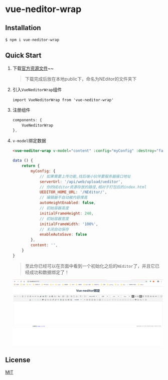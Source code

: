 # vue-neditor-wrap

## Installation
```bash
$ npm i vue-neditor-wrap
```

## Quick Start

1. 下载[官方资源文件](https://www.notadd.com/download/neditor/Neditor-next-master.tar.xz)~~

    > 下载完成后放在本地public下，命名为NEditor的文件夹下

2. 引入`VueNeditorWrap`组件

    `import VueNeditorWrap from 'vue-neditor-wrap'`

3. 注册组件
    ```js
    components: {
        VueNeditorWrap
    },
    ```
4. `v-model`绑定数据
    ```html
    <vue-neditor-wrap v-model="content" :config="myConfig" :destroy="false" @ready="ready"></vue-neditor-wrap>
    ```
    ```js
    data () {
        return {
            myConfig: {
                // 如果需要上传功能,找后端小伙伴要服务器接口地址
                serverUrl: '/api/web/upload/ueditor',
                // 你的UEditor资源存放的路径,相对于打包后的index.html
                UEDITOR_HOME_URL: '/NEditor/',
                // 编辑器不自动被内容撑高
                autoHeightEnabled: false,
                // 初始容器高度
                initialFrameHeight: 240,
                // 初始容器宽度
                initialFrameWidth: '100%',
                // 关闭自动保存
                enableAutoSave: false
            },
            content: '',
        }
    }
    ```
    > 至此你已经可以在页面中看到一个初始化之后的`NEditor`了，并且它已经成功和数据绑定了！

    ![](https://raw.githubusercontent.com/caiya/imgs/master/%E5%BE%AE%E4%BF%A1%E6%88%AA%E5%9B%BE_20181124114504.png)

## License

[MIT](http://opensource.org/licenses/MIT)

